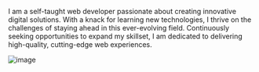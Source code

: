 I am a self-taught web developer passionate about creating innovative digital solutions. 
With a knack for learning new technologies, I thrive on the challenges of staying ahead in this ever-evolving field. Continuously seeking opportunities to expand my skillset, I am dedicated to delivering high-quality, cutting-edge web experiences.

![image](https://github.com/JoanDaniel18/CV_Daniel_Rivas/assets/71899829/39555261-88db-4c6f-b46c-bf465942ebfb)
